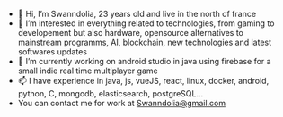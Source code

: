 - 👋 Hi, I’m Swanndolia, 23 years old and live in the north of france
- 👀 I’m interested in everything related to technologies, from gaming to developement but also hardware, opensource alternatives to mainstream programms, AI, blockchain, new technologies and latest softwares updates 
- 🌱 I’m currently working on android studio in java using firebase for a small indie real time multiplayer game
- 📫 I have experience in java, js, vueJS, react, linux, docker, android, python, C, mongodb, elasticsearch, postgreSQL...
- You can contact me for work at Swanndolia@gmail.com
<!---
Swanndolia/Swanndolia is a ✨ special ✨ repository because its `README.md` (this file) appears on your GitHub profile.
You can click the Preview link to take a look at your changes.
--->
